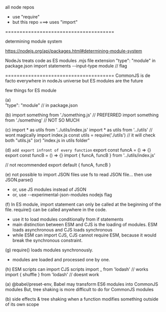 all node repos
- use "require"
- but this repo ===> uses "import"

======================================

determining module system

https://nodejs.org/api/packages.html#determining-module-system

NodeJs treats code as ES modules
    .mjs file extension
    "type": "module" in package.json
    import statements
    --input-type module         // flag

======================================
CommonJS is de facto everywhere in nodeJs universe
but ES modules are the future

few things for ES module    

(a)     
"type": "module"            // in package.json

(b) 
import something from './something.js'          // PREFERRED
import something from './something'             // NOT SO MUCH


(c)
import * as utils from '../utils/index.js'
import * as utils from '../utils'           // wont magically import index.js
const utils = require('./utils')          // it will check both "utils.js" (or) "index.js in utils folder" 

(d)
`add export infront of every function`
export const funcA = () => {}
export const funcB = () => {}
import { funcA, funcB } from '../utils/index.js'

// not recommended
export default {
    funcA, funcB
}

(e) not possible to import JSON files
use fs to read JSON file... then use JSON.parse()
- or, use JS modules instead of JSON
- or, use --experimental-json-modules nodejs flag

(f) 
In ES module, import statement can only be called at the beginning of the file.
require() can be called anywhere in the code. 
- use it to load modules conditionally from if statements
- main distinction between ESM and CJS is the loading of modules. ESM loads asynchronous and CJS loads synchronous
- while ESM can import CJS, CJS cannot require ESM, because it would break the synchronous constraint.

(g) 
require() loads modules synchronously.
- modules are loaded and processed one by one.

(h) 
ESM scripts can import CJS scripts
import _ from 'lodash'                  // works
import { shuffle } from 'lodash'        // doesnt work

<!--- ----------------------  CJS vs ESM ---------------------- -->

(a)
@babel/preset-env, Babel may transform ES6 modules into CommonJS modules
But, tree shaking is more difficult to do for CommonJS modules

(b)
side effects & tree shaking
when a function modifies something outside of its own scope

